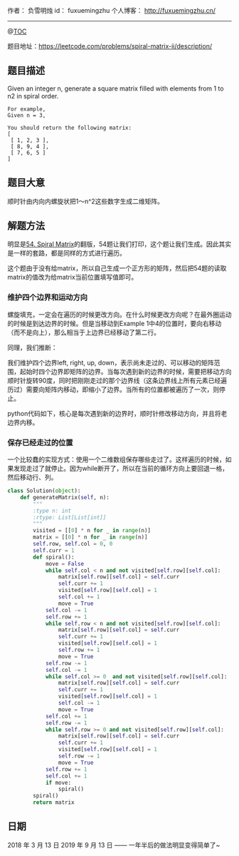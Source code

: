 
作者： 负雪明烛
id：	fuxuemingzhu
个人博客：	http://fuxuemingzhu.cn/

---
@[TOC](目录)

题目地址：https://leetcode.com/problems/spiral-matrix-ii/description/

## 题目描述

Given an integer n, generate a square matrix filled with elements from 1 to n2 in spiral order.

    For example,
    Given n = 3,
    
    You should return the following matrix:
    [
     [ 1, 2, 3 ],
     [ 8, 9, 4 ],
     [ 7, 6, 5 ]
    ]

## 题目大意

顺时针由内向内螺旋状把1～n^2这些数字生成二维矩阵。

## 解题方法

明显是[54. Spiral Matrix][1]的翻版，54题让我们打印，这个题让我们生成。因此其实是一样的套路，都是同样的方式进行遍历。

这个题由于没有给matrix，所以自己生成一个正方形的矩阵，然后把54题的读取matrix的值改为给matrix当前位置填写值即可。

### 维护四个边界和运动方向

螺旋填充，一定会在遍历的时候更改方向。在什么时候更改方向呢？在最外圈运动的时候是到达边界的时候。但是当移动到Example 1中4的位置时，要向右移动（而不是向上），那么相当于上边界已经移动了第二行。

同理，我们推断：

我们维护四个边界left, right, up, down，表示尚未走过的、可以移动的矩阵范围，起始时四个边界即矩阵的边界。当每次遇到新的边界的时候，需要把移动方向顺时针旋转90度，同时把刚刚走过的那个边界线（这条边界线上所有元素已经遍历过）需要向矩阵内移动，即缩小了边界。当所有的位置都被遍历了一次，则停止。

python代码如下，核心是每次遇到新的边界时，顺时针修改移动方向，并且将老边界内移。


### 保存已经走过的位置

一个比较蠢的实现方式：使用一个二维数组保存哪些走过了。这样遍历的时候，如果发现走过了就停止。因为while断开了，所以在当前的循环方向上要回退一格，然后移动行、列。


```python
class Solution(object):
    def generateMatrix(self, n):
        """
        :type n: int
        :rtype: List[List[int]]
        """
        visited = [[0] * n for _ in range(n)]
        matrix = [[0] * n for _ in range(n)]
        self.row, self.col = 0, 0
        self.curr = 1
        def spiral():
            move = False
            while self.col < n and not visited[self.row][self.col]:
                matrix[self.row][self.col] = self.curr
                self.curr += 1
                visited[self.row][self.col] = 1
                self.col += 1
                move = True
            self.col -= 1
            self.row += 1
            while self.row < n and not visited[self.row][self.col]:
                matrix[self.row][self.col] = self.curr
                self.curr += 1
                visited[self.row][self.col] = 1
                self.row += 1
                move = True
            self.row -= 1
            self.col -= 1
            while self.col >= 0  and not visited[self.row][self.col]:
                matrix[self.row][self.col] = self.curr
                self.curr += 1
                visited[self.row][self.col] = 1
                self.col -= 1
                move = True
            self.col += 1
            self.row -= 1
            while self.row >= 0 and not visited[self.row][self.col]:
                matrix[self.row][self.col] = self.curr
                self.curr += 1
                visited[self.row][self.col] = 1
                self.row -= 1
                move = True
            self.row += 1
            self.col += 1
            if move:
                spiral()
        spiral()
        return matrix
```

## 日期

2018 年 3 月 13 日 
2019 年 9 月 13 日 —— 一年半后的做法明显变得简单了~

  [1]: http://blog.csdn.net/fuxuemingzhu/article/details/79541501
